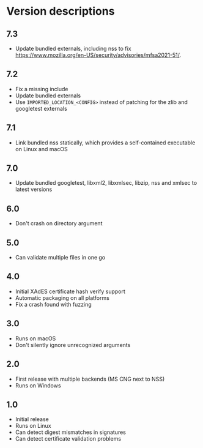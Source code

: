 # Version descriptions

## 7.3

- Update bundled externals, including nss to fix
  <https://www.mozilla.org/en-US/security/advisories/mfsa2021-51/>.

## 7.2

- Fix a missing include
- Update bundled externals
- Use `IMPORTED_LOCATION_<CONFIG>` instead of patching for the zlib and googletest externals

## 7.1

- Link bundled nss statically, which provides a self-contained executable on Linux and macOS

## 7.0

- Update bundled googletest, libxml2, libxmlsec, libzip, nss and xmlsec to latest versions

## 6.0

- Don't crash on directory argument

## 5.0

- Can validate multiple files in one go

## 4.0

- Initial XAdES certificate hash verify support
- Automatic packaging on all platforms
- Fix a crash found with fuzzing

## 3.0

- Runs on macOS
- Don't silently ignore unrecognized arguments

## 2.0

- First release with multiple backends (MS CNG next to NSS)
- Runs on Windows

## 1.0

- Initial release
- Runs on Linux
- Can detect digest mismatches in signatures
- Can detect certificate validation problems

